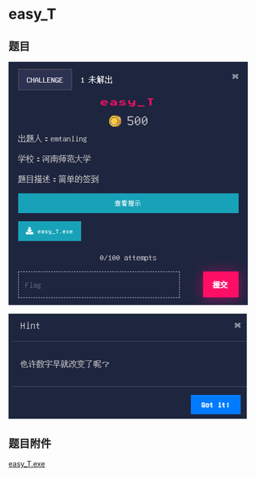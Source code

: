 # easy_T

## 题目

![题目](images/题目.png)

![提示1](images/提示1.png)

## 题目附件

[easy_T.exe](files/easy_T.exe)